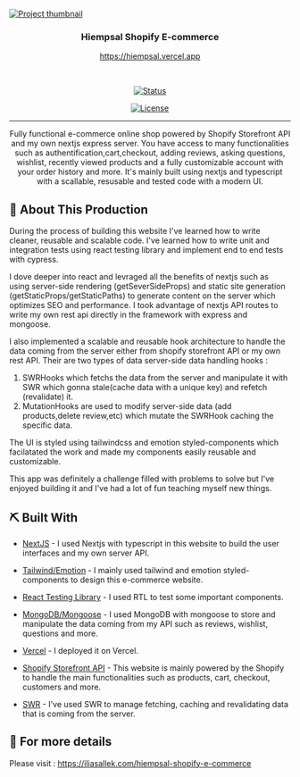 <a  href="https://iliasallek.com"  rel="noopener">

<img  src="https://hiempsal.s3.amazonaws.com/hiempsal-ecommerce-thumbnail.png"  alt="Project thumbnail"></a>

</p>

<h3  align="center">Hiempsal Shopify E-commerce</h3>

<div  align="center"  >

<a  href="https://iliasallek.com"  rel="noopener"  align="center"> https://hiempsal.vercel.app

</div>

<br>

<div  align="center">

[![Status](https://img.shields.io/badge/status-active-success.svg)]()

[![License](https://img.shields.io/badge/license-MIT-blue.svg)](LICENSE.md)

</div>

---

<p  align="center">Fully functional e-commerce online shop powered by Shopify Storefront API and my own nextjs express server. You have access to many functionalities such as authentification,cart,checkout, adding reviews, asking questions, wishlist, recently viewed products and a fully customizable account with your order history and more. It's mainly built using nextjs and typescript with a scallable, resusable and tested code with a modern UI.

</p>

## 🥳 About This Production <a name = "problem_statement"></a>

During the process of building this website I've learned how to write cleaner, reusable and scalable code. I've learned how to write unit and integration tests using react testing library and implement end to end tests with cypress.

I dove deeper into react and levraged all the benefits of nextjs such as using server-side rendering (getSeverSideProps) and static site generation (getStaticProps/getStaticPaths) to generate content on the server which optimizes SEO and performance. I took advantage of nextjs API routes to write my own rest api directly in the framework with express and mongoose.

I also implemented a scalable and reusable hook architecture to handle the data coming from the server either from shopify storefront API or my own rest API. Their are two types of data server-side data handling hooks :

1.  SWRHooks which fetchs the data from the server and manipulate it with SWR which gonna stale(cache data with a unique key) and refetch (revalidate) it.
2.  MutationHooks are used to modify server-side data (add products,delete review,etc) which mutate the SWRHook caching the specific data.

The UI is styled using tailwindcss and emotion styled-components which facilatated the work and made my components easily reusable and customizable.

This app was definitely a challenge filled with problems to solve but I've enjoyed building it and I've had a lot of fun teaching myself new things.

## ⛏️ Built With <a name = "tech_stack"></a>

-   [NextJS](https://nextjs.org/) - I used Nextjs with typescript in this website to build the user interfaces and my own server API.

-   [Tailwind/Emotion](https://tailwindcss.com/) - I mainly used tailwind and emotion styled-components to design this e-commerce website.

-   [React Testing Library](https://testing-library.com/docs/react-testing-library/intro/) - I used RTL to test some important components.

-   [MongoDB/Mongoose](https://mongoosejs.com/) - I used MongoDB with mongoose to store and manipulate the data coming from my API such as reviews, wishlist, questions and more.
-   [Vercel](https://vercel.com/) - I deployed it on Vercel.
-   [Shopify Storefront API](https://vercel.com/) - This website is mainly powered by the Shopify to handle the main functionalities such as products, cart, checkout, customers and more.
-   [SWR](https://swr.vercel.app/) - I've used SWR to manage fetching, caching and revalidating data that is coming from the server.

## 🧐 For more details <a name = "tech_stack"></a>

Please visit : https://iliasallek.com/hiempsal-shopify-e-commerce
